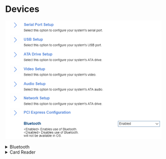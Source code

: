 # Devices #

![](./img/thinkcenter_devices.png)

<details><summary>Bluetooth</summary>
One of 2 possible options for Bluetooth:

1.  **Enabled** - enables Bluetooth connections. Default.
2.	Disabled - disables Bluetooth connections. The OS will not offer this option.
</details>

<details><summary>Card Reader</summary>

One of 2 possible options for card reader settings:

1.  **Enabled** - enables card reader. Default.
2.  Disabled - disables card reader.

<!-- TODO: add WMI -->

<!-- MODEL: S only -->

</details>
